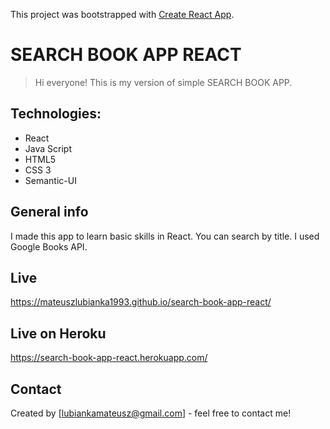 This project was bootstrapped with [Create React App](https://github.com/facebook/create-react-app).

# SEARCH BOOK APP REACT
> Hi everyone! This is my version of simple SEARCH BOOK APP. 

## Technologies:
* React
* Java Script
* HTML5
* CSS 3
* Semantic-UI

## General info
I made this app to learn basic skills in React. 
You can search by title. 
I used Google Books API.

## Live 
https://mateuszlubianka1993.github.io/search-book-app-react/

## Live on Heroku
https://search-book-app-react.herokuapp.com/


## Contact
Created by [lubiankamateusz@gmail.com] - feel free to contact me!
